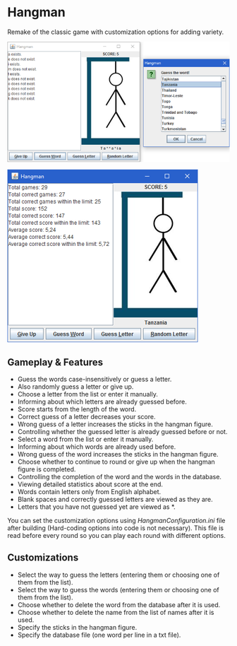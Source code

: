# Hangman

Remake of the classic game with customization options for adding variety.

![main](screenshots/main.bmp)

![statistics](screenshots/statistics.bmp)

## Gameplay & Features

* Guess the words case-insensitively or guess a letter.
* Also randomly guess a letter or give up.
* Choose a letter from the list or enter it manually.
* Informing about which letters are already guessed before.
* Score starts from the length of the word.
* Correct guess of a letter decreases your score.
* Wrong guess of a letter increases the sticks in the hangman figure.
* Controlling whether the guessed letter is already guessed before or not.
* Select a word from the list or enter it manually.
* Informing about which words are already used before.
* Wrong guess of the word increases the sticks in the hangman figure.
* Choose whether to continue to round or give up when the hangman figure is completed.
* Controlling the completion of the word and the words in the database.
* Viewing detailed statistics about score at the end.
* Words contain letters only from English alphabet.
* Blank spaces and correctly guessed letters are viewed as they are.
* Letters that you have not guessed yet are viewed as \*.

You can set the customization options using _HangmanConfiguration.ini_ file after building
(Hard-coding options into code is not necessary).
This file is read before every round so you can play each round with different options.

## Customizations

* Select the way to guess the letters (entering them or choosing one of them from the list).
* Select the way to guess the words (entering them or choosing one of them from the list).
* Choose whether to delete the word from the database after it is used.
* Choose whether to delete the name from the list of names after it is used.
* Specify the sticks in the hangman figure.
* Specify the database file (one word per line in a txt file).